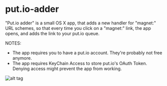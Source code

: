put.io-adder
============

"Put.io adder" is a small OS X app, that adds a new handler for "magnet:" URL schemes, so that every time you click
on a "magnet:" link, the app opens, and adds the link to your put.io queue.

NOTES:
- The app requires you to have a put.io account. They're probably not free anymore.
- The app requires KeyChain Access to store put.io's OAuth Token. Denying access might prevent the app from working.

![alt tag](http://f.cl.ly/items/3O0e3m1S36203j2k2f3P/Screen%20Shot%202013-07-05%20at%202.43.32%20AM.png)
